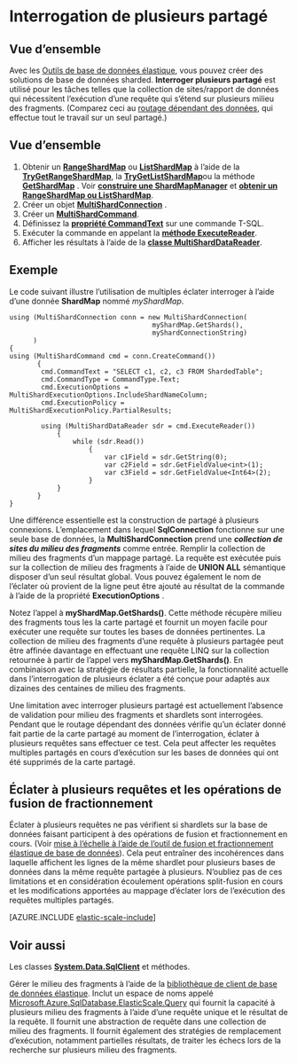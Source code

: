 <properties 
    pageTitle="Interroger plusieurs éclater | Microsoft Azure" 
    description="Exécuter des requêtes sur milieu des fragments à l’aide de la bibliothèque de client élastique de base de données." 
    services="sql-database" 
    documentationCenter="" 
    manager="jhubbard" 
    authors="torsteng" 
    editor=""/>

<tags 
    ms.service="sql-database" 
    ms.workload="sql-database" 
    ms.tgt_pltfrm="na" 
    ms.devlang="na" 
    ms.topic="article" 
    ms.date="04/12/2016" 
    ms.author="torsteng"/>

# <a name="multi-shard-querying"></a>Interrogation de plusieurs partagé

## <a name="overview"></a>Vue d’ensemble

Avec les [Outils de base de données élastique](sql-database-elastic-scale-introduction.md), vous pouvez créer des solutions de base de données sharded. **Interroger plusieurs partagé** est utilisé pour les tâches telles que la collection de sites/rapport de données qui nécessitent l’exécution d’une requête qui s’étend sur plusieurs milieu des fragments. (Comparez ceci au [routage dépendant des données](sql-database-elastic-scale-data-dependent-routing.md), qui effectue tout le travail sur un seul partagé.) 

## <a name="overview"></a>Vue d’ensemble

1. Obtenir un [**RangeShardMap**](https://msdn.microsoft.com/library/azure/dn807318.aspx) ou [**ListShardMap**](https://msdn.microsoft.com/library/azure/dn807370.aspx) à l’aide de la [**TryGetRangeShardMap**](https://msdn.microsoft.com/library/azure/microsoft.azure.sqldatabase.elasticscale.shardmanagement.shardmapmanager.trygetrangeshardmap.aspx), la [**TryGetListShardMap**](https://msdn.microsoft.com/library/azure/microsoft.azure.sqldatabase.elasticscale.shardmanagement.shardmapmanager.trygetlistshardmap.aspx)ou la méthode [**GetShardMap**](https://msdn.microsoft.com/library/azure/microsoft.azure.sqldatabase.elasticscale.shardmanagement.shardmapmanager.getshardmap.aspx) . Voir [**construire une ShardMapManager**](sql-database-elastic-scale-shard-map-management.md#constructing-a-shardmapmanager) et [**obtenir un RangeShardMap ou ListShardMap**](sql-database-elastic-scale-shard-map-management.md#get-a-rangeshardmap-or-listshardmap).
2. Créer un objet **[MultiShardConnection](https://msdn.microsoft.com/library/azure/microsoft.azure.sqldatabase.elasticscale.query.multishardconnection.aspx)** .
2. Créer un **[MultiShardCommand](https://msdn.microsoft.com/library/azure/microsoft.azure.sqldatabase.elasticscale.query.multishardcommand.aspx)**. 
3. Définissez la **[propriété CommandText](https://msdn.microsoft.com/library/azure/microsoft.azure.sqldatabase.elasticscale.query.multishardcommand.commandtext.aspx#P:Microsoft.Azure.SqlDatabase.ElasticScale.Query.MultiShardCommand.CommandText)** sur une commande T-SQL.
3. Exécuter la commande en appelant la **[méthode ExecuteReader](https://msdn.microsoft.com/library/azure/microsoft.azure.sqldatabase.elasticscale.query.multishardcommand.executereader.aspx)**.
4. Afficher les résultats à l’aide de la **[classe MultiShardDataReader](https://msdn.microsoft.com/library/azure/microsoft.azure.sqldatabase.elasticscale.query.multisharddatareader.aspx)**. 

## <a name="example"></a>Exemple

Le code suivant illustre l’utilisation de multiples éclater interroger à l’aide d’une donnée **ShardMap** nommé *myShardMap*. 

    using (MultiShardConnection conn = new MultiShardConnection( 
                                        myShardMap.GetShards(), 
                                        myShardConnectionString) 
          ) 
    { 
    using (MultiShardCommand cmd = conn.CreateCommand())
           { 
            cmd.CommandText = "SELECT c1, c2, c3 FROM ShardedTable"; 
            cmd.CommandType = CommandType.Text; 
            cmd.ExecutionOptions = MultiShardExecutionOptions.IncludeShardNameColumn; 
            cmd.ExecutionPolicy = MultiShardExecutionPolicy.PartialResults; 

            using (MultiShardDataReader sdr = cmd.ExecuteReader()) 
                { 
                    while (sdr.Read())
                        { 
                            var c1Field = sdr.GetString(0); 
                            var c2Field = sdr.GetFieldValue<int>(1); 
                            var c3Field = sdr.GetFieldValue<Int64>(2);
                        } 
                } 
           } 
    } 

 
Une différence essentielle est la construction de partagé à plusieurs connexions. L’emplacement dans lequel **SqlConnection** fonctionne sur une seule base de données, la **MultiShardConnection** prend une ***collection de sites du milieu des fragments*** comme entrée. Remplir la collection de milieu des fragments d’un mappage partagé. La requête est exécutée puis sur la collection de milieu des fragments à l’aide de **UNION ALL** sémantique disposer d’un seul résultat global. Vous pouvez également le nom de l’éclater où provient de la ligne peut être ajouté au résultat de la commande à l’aide de la propriété **ExecutionOptions** . 

Notez l’appel à **myShardMap.GetShards()**. Cette méthode récupère milieu des fragments tous les la carte partagé et fournit un moyen facile pour exécuter une requête sur toutes les bases de données pertinentes. La collection de milieu des fragments d’une requête à plusieurs partagée peut être affinée davantage en effectuant une requête LINQ sur la collection retournée à partir de l’appel vers **myShardMap.GetShards()**. En combinaison avec la stratégie de résultats partielle, la fonctionnalité actuelle dans l’interrogation de plusieurs éclater a été conçue pour adaptés aux dizaines des centaines de milieu des fragments.

Une limitation avec interroger plusieurs partagé est actuellement l’absence de validation pour milieu des fragments et shardlets sont interrogées. Pendant que le routage dépendant des données vérifie qu’un éclater donné fait partie de la carte partagé au moment de l’interrogation, éclater à plusieurs requêtes sans effectuer ce test. Cela peut affecter les requêtes multiples partagés en cours d’exécution sur les bases de données qui ont été supprimés de la carte partagé.

## <a name="multi-shard-queries-and-split-merge-operations"></a>Éclater à plusieurs requêtes et les opérations de fusion de fractionnement

Éclater à plusieurs requêtes ne pas vérifient si shardlets sur la base de données faisant participent à des opérations de fusion et fractionnement en cours. (Voir [mise à l’échelle à l’aide de l’outil de fusion et fractionnement élastique de base de données](sql-database-elastic-scale-overview-split-and-merge.md)). Cela peut entraîner des incohérences dans laquelle affichent les lignes de la même shardlet pour plusieurs bases de données dans la même requête partagée à plusieurs. N’oubliez pas de ces limitations et en considération écoulement opérations split-fusion en cours et les modifications apportées au mappage d’éclater lors de l’exécution des requêtes multiples partagés.

[AZURE.INCLUDE [elastic-scale-include](../../includes/elastic-scale-include.md)]

## <a name="see-also"></a>Voir aussi
Les classes **[System.Data.SqlClient](http://msdn.microsoft.com/library/System.Data.SqlClient.aspx)** et méthodes.


Gérer le milieu des fragments à l’aide de la [bibliothèque de client de base de données élastique](sql-database-elastic-database-client-library.md). Inclut un espace de noms appelé [Microsoft.Azure.SqlDatabase.ElasticScale.Query](https://msdn.microsoft.com/library/azure/microsoft.azure.sqldatabase.elasticscale.query.aspx) qui fournit la capacité à plusieurs milieu des fragments à l’aide d’une requête unique et le résultat de la requête. Il fournit une abstraction de requête dans une collection de milieu des fragments. Il fournit également des stratégies de remplacement d’exécution, notamment partielles résultats, de traiter les échecs lors de la recherche sur plusieurs milieu des fragments.  

 